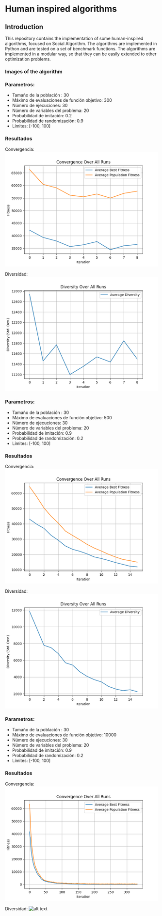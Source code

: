 # Human inspired algorithms

## Introduction
This repository contains the implementation of some human-inspired algorithms, focused on Social Algorithm. The algorithms are implemented in Python and are tested on a set of benchmark functions. The algorithms are implemented in a modular way, so that they can be easily extended to other optimization problems.

### Images of the algorithm

### Parametros:
- Tamaño de la población : 30
- Máximo de evaluaciones de función objetivo: 300
- Número de ejecuciones: 30
- Número de variables del problema: 20
- Probabilidad de imitación: 0.2
- Probabilidad de randomización: 0.9
- Límites: [-100, 100]

### Resultados
Convergencia:
![alt text](https://github.com/AldaCL/human-inspired-optimization-algorithms/blob/main/convergence_20241219-093044.png?raw=true)

Diversidad:
![alt text](https://github.com/AldaCL/human-inspired-optimization-algorithms/blob/main/diversity_20241219-093044.png?raw=true)


### Parametros:
- Tamaño de la población : 30
- Máximo de evaluaciones de función objetivo: 500
- Número de ejecuciones: 30
- Número de variables del problema: 20
- Probabilidad de imitación: 0.9
- Probabilidad de randomización: 0.2
- Límites: [-100, 100]

### Resultados
Convergencia:
![alt text](https://github.com/AldaCL/human-inspired-optimization-algorithms/blob/main/convergence_20241219-093442.png?raw=true)

Diversidad:
![alt text](https://github.com/AldaCL/human-inspired-optimization-algorithms/blob/main/diversity_20241219-093442.png?raw=true)


### Parametros:
- Tamaño de la población : 30
- Máximo de evaluaciones de función objetivo: 10000
- Número de ejecuciones: 30
- Número de variables del problema: 20
- Probabilidad de imitación: 0.9
- Probabilidad de randomización: 0.2
- Límites: [-100, 100]

### Resultados
Convergencia:
![alt text](https://github.com/AldaCL/human-inspired-optimization-algorithms/blob/main/convergence_20241219-093501.png?raw=true)

Diversidad:
![alt text](https://github.com/AldaCL/human-inspired-optimization-algorithms/blob/main/diversity_220241219-093501.png?raw=true)


